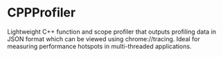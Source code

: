 # CPPProfiler
Lightweight C++ function and scope profiler that outputs profiling data in JSON format which can be viewed using chrome://tracing. Ideal for measuring performance hotspots in multi-threaded applications.
